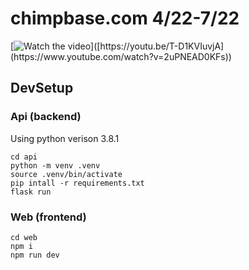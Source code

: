 # chimpbase.com 4/22-7/22

[![Watch the video]([https://img.youtube.com/vi/T-D1KVIuvjA/maxresdefault.jpg](https://img.youtube.com/vi/2uPNEAD0KFs/maxresdefault.jpg))]([https://youtu.be/T-D1KVIuvjA](https://www.youtube.com/watch?v=2uPNEAD0KFs))

## DevSetup

### Api (backend)
Using python verison 3.8.1

```
cd api
python -m venv .venv
source .venv/bin/activate
pip intall -r requirements.txt
flask run
```


### Web (frontend)

```
cd web
npm i
npm run dev
```


